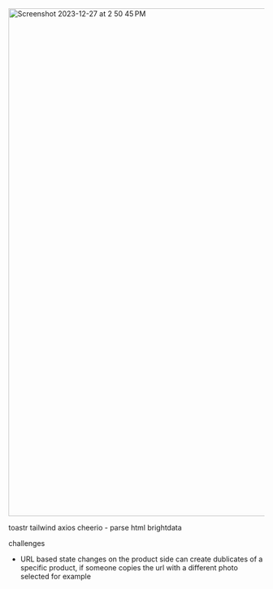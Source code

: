 <img width="1000" alt="Screenshot 2023-12-27 at 2 50 45 PM" src="https://github.com/devhmac/Final_portfolio/assets/52307383/5071f112-fb83-47b8-8ba1-c48ef73c1927">

toastr
tailwind
axios
cheerio - parse html
brightdata

challenges

- URL based state changes on the product side can create dublicates of a specific product, if someone copies the url with a different photo selected for example

